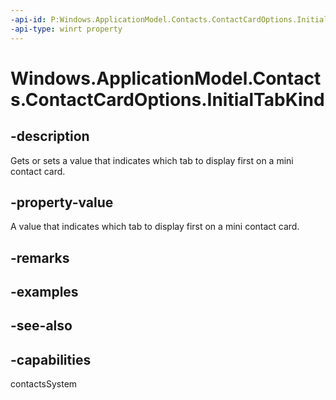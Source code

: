 ```yaml
---
-api-id: P:Windows.ApplicationModel.Contacts.ContactCardOptions.InitialTabKind
-api-type: winrt property
---
```


<!-- Property syntax
public Windows.ApplicationModel.Contacts.ContactCardTabKind InitialTabKind { get;  set; }
-->

# Windows.ApplicationModel.Contacts.ContactCardOptions.InitialTabKind

## -description
Gets or sets a value that indicates which tab to display first on a mini contact card.

## -property-value
A value that indicates which tab to display first on a mini contact card.

## -remarks

## -examples

## -see-also

## -capabilities
contactsSystem
